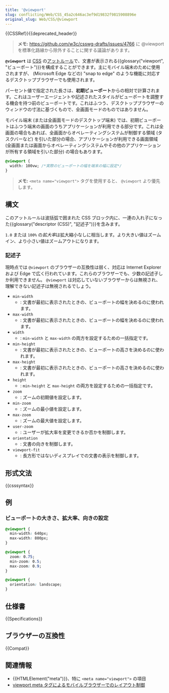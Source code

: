 ```yaml
---
title: '@viewport'
slug: conflicting/Web/CSS_45a2c646ac3ef9d19832f9815908896e
original_slug: Web/CSS/@viewport
---
```


{{CSSRef}}{{deprecated_header}}

> **メモ:** <https://github.com/w3c/csswg-drafts/issues/4766> に @viewport を標準化路線から除外することに関する議論があります。

**`@viewport`** は [CSS](/ja/docs/Web/CSS) の[アットルール](/ja/docs/Web/CSS/At-rule)で、文書が表示される{{glossary("viewport", "ビューポート")}}を構成することができます。主にモバイル端末のために使用されますが、 (Microsoft Edge などの) "snap to edge" のような機能に対応するデスクトップブラウザーでも使用されます。

パーセント値で指定された長さは、**初期ビューポート**からの相対で計算されます。これはユーザーエージェントや記述されたスタイルがビューポートを調整する機会を持つ前のビューポートです。これはふつう、デスクトップブラウザーのウィンドウの寸法に基づくもので、全画面モードのものではありません。

モバイル端末 (または全画面モードのデスクトップ端末) では、初期ビューポートはふつう端末の画面のうちアプリケーションが利用できる部分です。これは全画面の場合もあれば、全画面からオペレーティングシステムが制御する領域 (タスクバーなど) を引いた部分の場合、アプリケーションが利用できる画面領域 (全画面または画面からオペレーティングシステムやその他のアプリケーションが所有する領域を引いた部分) の場合もあります。

```css
@viewport {
  width: 100vw; /*実際のビューポートの幅を端末の幅に設定*/
}
```

> **メモ:** `<meta name="viewport">` タグを使用すると、 `@viewport` より優先します。

## 構文

このアットルールは波括弧で囲まれた CSS ブロック内に、一連の入れ子になった{{glossary("descriptor (CSS)", "記述子")}}を含みます。

`1.0` または `100%` の*拡大率*は拡大縮小なしに相当します。より大きい値はズームイン、より小さい値はズームアウトになります。

### 記述子

現時点では `@viewport` のブラウザーの互換性は弱く、対応は Internet Explorer および Edge で広く行われています。これらのブラウザーでも、少数の記述子しか利用できません。 `@viewport` は対応していないブラウザーからは無視され、理解できない記述子は無視されるでしょう。

- `min-width`
  - : 文書が最初に表示されたときの、ビューポートの幅を決めるのに使われます。
- `max-width`
  - : 文書が最初に表示されたときの、ビューポートの幅を決めるのに使われます。
- `width`
  - : `min-width` と `max-width` の両方を設定するための一括指定です。
- `min-height`
  - : 文書が最初に表示されたときの、ビューポートの高さを決めるのに使われます。
- `max-height`
  - : 文書が最初に表示されたときの、ビューポートの高さを決めるのに使われます。
- `height`
  - : `min-height` と `max-height` の両方を設定するための一括指定です。
- `zoom`
  - : ズームの初期値を設定します。
- `min-zoom`
  - : ズームの最小値を設定します。
- `max-zoom`
  - : ズームの最大値を設定します。
- `user-zoom`
  - : ユーザーが拡大率を変更できるか否かを制御します。
- `orientation`
  - : 文書の向きを制御します。
- `viewport-fit`
  - : 長方形ではないディスプレイでの文書の表示を制御します。

## 形式文法

{{csssyntax}}

## 例

### ビューポートの大きさ、拡大率、向きの設定

```css
@viewport {
  min-width: 640px;
  max-width: 800px;
}

@viewport {
  zoom: 0.75;
  min-zoom: 0.5;
  max-zoom: 0.9;
}

@viewport {
  orientation: landscape;
}
```

## 仕様書

{{Specifications}}

## ブラウザーの互換性

{{Compat}}

## 関連情報

- {{HTMLElement("meta")}}、特に `<meta name="viewport">` の項目
- [viewport meta タグによるモバイルブラウザーでのレイアウト制御](/ja/docs/Web/HTML/Viewport_meta_tag)
